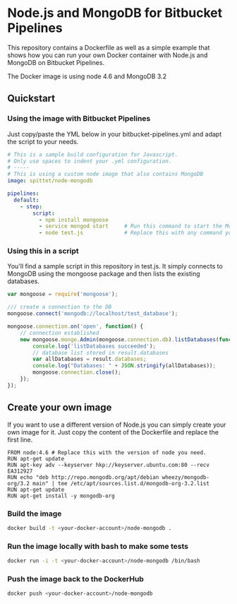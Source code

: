 # Node.js and MongoDB for Bitbucket Pipelines

This repository contains a Dockerfile as well as a simple example that shows how you can run your own Docker container with Node.js and MongoDB on Bitbucket Pipelines.

The Docker image is using node 4.6 and MongoDB 3.2

## Quickstart

### Using the image with Bitbucket Pipelines

Just copy/paste the YML below in your bitbucket-pipelines.yml and adapt the script to your needs.

```yaml
# This is a sample build configuration for Javascript.
# Only use spaces to indent your .yml configuration.
# -----
# This is using a custom node image that also contains MongoDB
image: spittet/node-mongodb

pipelines:
  default:
    - step:
        script:
          - npm install mongoose     
          - service mongod start     # Run this command to start the Mongo daemon
          - node test.js             # Replace this with any command you need.
```

### Using this in a script

You'll find a sample script in this repository in test.js. It simply connects to MongoDB using the mongoose package and then lists the existing databases.

```javascript
var mongoose = require('mongoose');

/// create a connection to the DB    
mongoose.connect('mongodb://localhost/test_database');

mongoose.connection.on('open', function() {
    // connection established
    new mongoose.mongo.Admin(mongoose.connection.db).listDatabases(function(err, result) {
        console.log('listDatabases succeeded');
        // database list stored in result.databases
        var allDatabases = result.databases;    
        console.log("Databases: " + JSON.stringify(allDatabases));
        mongoose.connection.close();
    });
});
```

## Create your own image

If you want to use a different version of Node.js you can simply create your own image for it. Just copy the content of the Dockerfile and replace the first line.

```
FROM node:4.6 # Replace this with the version of node you need.
RUN apt-get update
RUN apt-key adv --keyserver hkp://keyserver.ubuntu.com:80 --recv EA312927
RUN echo "deb http://repo.mongodb.org/apt/debian wheezy/mongodb-org/3.2 main" | tee /etc/apt/sources.list.d/mongodb-org-3.2.list
RUN apt-get update
RUN apt-get install -y mongodb-org
```

### Build the image

```bash
docker build -t <your-docker-account>/node-mongodb .
```

### Run the image locally with bash to make some tests

```bash
docker run -i -t <your-docker-account>/node-mongodb /bin/bash
```

### Push the image back to the DockerHub

```bash
docker push <your-docker-account>/node-mongodb
```
